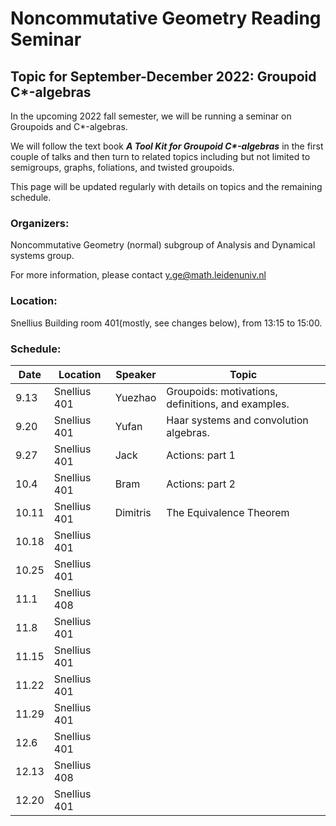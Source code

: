 # Noncommutative Geometry Reading Seminar
## Topic for September-December 2022: Groupoid C*-algebras

In the upcoming 2022 fall semester, we will be running a seminar on Groupoids and C*-algebras. 

We will follow the text book ___A Tool Kit for Groupoid C*-algebras___ in the first couple of talks and then turn to related topics including but not limited to semigroups, graphs, foliations, and twisted groupoids. 

This page will be updated regularly with details on topics and the remaining schedule.

<!-- You can use the [editor on GitHub](https://github.com/Sherlock3711/Groupoid-C--algebras/edit/gh-pages/index.md) to maintain and preview the content for your website in Markdown files. -->

<!-- Whenever you commit to this repository, GitHub Pages will run [Jekyll](https://jekyllrb.com/) to rebuild the pages in your site, from the content in your Markdown files. -->

### Organizers: 
Noncommutative Geometry (normal) subgroup of Analysis and Dynamical systems group.

For more information, please contact y.ge@math.leidenuniv.nl

### Location:
Snellius Building room 401(mostly, see changes below), from 13:15 to 15:00.

### Schedule:

|  Date   | Location | Speaker  |  Topic |
|  ----  | ----  | ----  | ---- |
| 9.13  | Snellius 401| Yuezhao | Groupoids: motivations, definitions, and examples. |
| 9.20  | Snellius 401| Yufan |  Haar systems and convolution algebras. |
| 9.27  | Snellius 401| Jack | Actions: part 1 |
| 10.4  | Snellius 401| Bram | Actions: part 2 |
| 10.11 | Snellius 401| Dimitris| The Equivalence Theorem|
| 10.18 | Snellius 401|  |  |
| 10.25 | Snellius 401|  |  |
| 11.1 | Snellius 408|  |  |
| 11.8 | Snellius 401|  |  |
| 11.15 | Snellius 401|  |  |
| 11.22 | Snellius 401|  |  |
| 11.29 | Snellius 401|  |  |
| 12.6 | Snellius 401|  |  |
| 12.13 | Snellius 408|  |  |
| 12.20 | Snellius 401|  |  |
